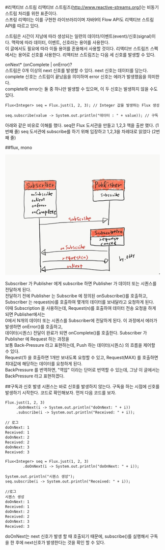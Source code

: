 #리액티브 스트림
리액티브 스트림즈(http://www.reactive-streams.org/)는 비동기 스트림 처리를 위한 표준이다.  
스프링 리액터는 이를 구현한 라이브러리이며 자바9의 Flow API도 리액티브 스트림 API를 따르고 있다. 

스트림은 시간이 지남에 따라 생성되는 일련의 데이터/이벤트(event)/신호(signal)이다. 맥락에 따라 데이터, 이벤트, 신호라는 용어를 사용한다.  
이 글에서도 필요에 따라 이들 용어를 혼용해서 사용할 것이다. 리액티브 스트림즈 스펙에서는 용어로 신호를 사용한다. 리액티브 스트림즈는 다음 세 신호를 발생할 수 있다.

onNext* (onComplete | onError)?  
스트림은 0개 이상의 next 신호를 발생할 수 있다. next 신호는 데이터를 담는다. complete 신호는 스트림이 끝났음을 의미하며 error 신호는 에러가 발생했음을 의미한다.   
complete와 error는 둘 중 하나만 발생할 수 있으며, 이 두 신호는 발생하지 않을 수도 있다. 

~~~
Flux<Integer> seq = Flux.just(1, 2, 3); // Integer 값을 발생하는 Flux 생성

seq.subscribe(value -> System.out.println("데이터 : " + value)); // 구독
~~~

아래와 같은 비유로 이해를 했다.
seq란 Flux 도서관을 만들고 1,2,3 책을 출판 했다. (1번째 줄)
seq 도서관에 subscribe를 하기 위해 입장하고 1,2,3을 차레대로 읽었다 (2번째 줄)

##flux, mono

![reactive](./img/Reactive%20Streams.png)

Subscriber 가 Publisher 에게 subscribe 하면 Publisher 가 데이터 또는 시퀀스를 전달하게 된다.   
전달하기 전에 Publisher 는 Subscribe 에 정의된 onSubscribe()를 호출하고,  
Subscriber 는 request(n)를 호출하여 몇개의 데이터를 보내달라고 요청하게 된다.  
이때 Subscription 을 사용하는데, Request(n)를 호출하여 데이터 전송 요청을 하게 되면 Publisher에서는   
0에서 N개의 데이터 또는 시퀀스를 Subscriber에 전달하게 된다. 이 과정에서 에러가 발생하면 onError()를 호출하고,   
데이터(시퀀스) 전달이 완료가 되면 onComplete()를 호출한다. Subscriber 가 Publisher 에 Request 하는 과정을   
보통 Back-Pressure 라고 표현하는데, Push 하는 데이터(시퀀스) 의 흐름을 제어할 수 있다.   
Request(1) 을 호출하면 1개만 보내도록 요청할 수 있고, Request(MAX) 를 호출하면 최대값에 해당하는 데이터를 요청하게 된다.  
BackPressure 를 번역하면, "역압" 이라는 단어로 번역할 수 있는데, 그냥 이 글에서는 BackPressure 라고 표현하겠다. 
   
##구독과 신호 발생
시퀀스는 바로 신호를 발생하지 않는다. 구독을 하는 시점에 신호를 발생하기 시작한다. 코드로 확인해보자. 먼저 다음 코드를 보자.

~~~
Flux.just(1, 2, 3)
     .doOnNext(i -> System.out.println("doOnNext: " + i))
     .subscribe(i -> System.out.println("Received: " + i));

// 로그
doOnNext: 1
Received: 1
doOnNext: 2
Received: 2
doOnNext: 3
Received: 3
~~~

~~~
Flux<Integer> seq = Flux.just(1, 2, 3)
        .doOnNext(i -> System.out.println("doOnNext: " + i));

System.out.println("시퀀스 생성");
seq.subscribe(i -> System.out.println("Received: " + i));

//로그
시퀀스 생성
doOnNext: 1
Received: 1
doOnNext: 2
Received: 2
doOnNext: 3
Received: 3
~~~

doOnNext는 next 신호가 발생 할 때 호출되기 때문에,
subscribe()를 실행해서 구독을 한 후에 next신호가 발생한다는 것을 확인 할 수 있다.